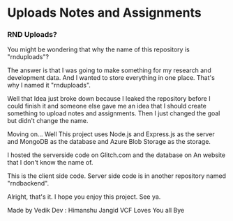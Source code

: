 # Uploads Notes and Assignments

### RND Uploads?

You might be wondering that why the name of this repository is "rnduploads"?

The answer is that I was going to make something for my research and development data. And I wanted to store everything in one place. That's why I named it "rnduploads".

Well that Idea just broke down because I leaked the repository before I could finish it and someone else gave me an idea that I should create something to upload notes and assignments. Then I just changed the goal but didn't change the name.

Moving on...
Well This project uses Node.js and Express.js as the server and MongoDB as the database and Azure Blob Storage as the storage.

I hosted the serverside code on Glitch.com and the database on An website that I don't know the name of.

This is the client side code. Server side code is in another repository named "rndbackend". 

Alright, that's it. I hope you enjoy this project.
See ya.

Made by Vedik Dev : Himanshu Jangid
VCF Loves You all
Bye